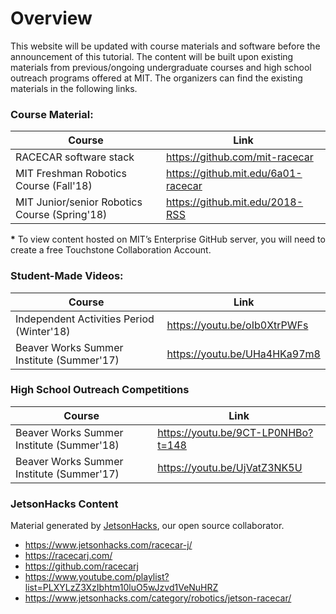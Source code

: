 # Overview
This website will be updated with course materials and software before the announcement of this tutorial.
The content will be built upon existing materials from previous/ongoing undergraduate courses and high school outreach
programs offered at MIT. The organizers can find the existing materials in the following links.

### Course Material:


| Course                                        | Link                                      |
| --------------------------------------------- | ----------------------------------------- |
| RACECAR software stack                        | https://github.com/mit-racecar            |
| MIT Freshman Robotics Course (Fall'18)        | https://github.mit.edu/6a01-racecar       |
| MIT Junior/senior Robotics Course (Spring'18) | https://github.mit.edu/2018-RSS           |

__*__ To view content hosted on MIT’s Enterprise GitHub server, you will need to create a free Touchstone Collaboration Account.


### Student-Made Videos:


| Course | Link | 
| ------ | ---- |
| Independent Activities Period (Winter'18) | https://youtu.be/oIb0XtrPWFs |
| Beaver Works Summer Institute (Summer'17) | https://youtu.be/UHa4HKa97m8 |


### High School Outreach Competitions
| Course | Link |
| ------ | ---- |
| Beaver Works Summer Institute (Summer'18) | https://youtu.be/9CT-LP0NHBo?t=148 |
| Beaver Works Summer Institute (Summer'17) | https://youtu.be/UjVatZ3NK5U |

### JetsonHacks Content
Material generated by [JetsonHacks](https://www.jetsonhacks.com/), our open source collaborator.
* https://www.jetsonhacks.com/racecar-j/
* https://racecarj.com/
* https://github.com/racecarj
* https://www.youtube.com/playlist?list=PLXYLzZ3XzIbhtm10luO5wJzvd1VeNuHRZ
* https://www.jetsonhacks.com/category/robotics/jetson-racecar/
